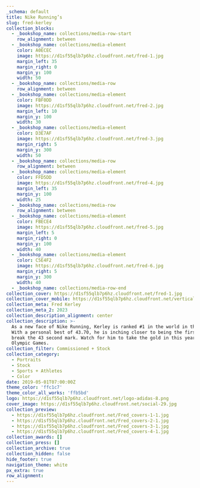 ```yaml
---
_schema: default
title: Nike Running’s
slug: fred-kerley
collection_blocks:
  - _bookshop_name: collections/media-row-start
    row_alignment: between
  - _bookshop_name: collections/media-element
    color: A0ECEC
    image: https://d1sf55qlb7p6hz.cloudfront.net/fred-1.jpg
    margin_left: 35
    margin_right: 0
    margin_y: 100
    width: 50
  - _bookshop_name: collections/media-row
    row_alignment: between
  - _bookshop_name: collections/media-element
    color: FBF0DD
    image: https://d1sf55qlb7p6hz.cloudfront.net/fred-2.jpg
    margin_left: 10
    margin_y: 100
    width: 30
  - _bookshop_name: collections/media-element
    color: D3E7AF
    image: https://d1sf55qlb7p6hz.cloudfront.net/fred-3.jpg
    margin_right: 5
    margin_y: 300
    width: 50
  - _bookshop_name: collections/media-row
    row_alignment: between
  - _bookshop_name: collections/media-element
    color: FFD5DD
    image: https://d1sf55qlb7p6hz.cloudfront.net/fred-4.jpg
    margin_left: 35
    margin_y: 100
    width: 25
  - _bookshop_name: collections/media-row
    row_alignment: between
  - _bookshop_name: collections/media-element
    color: FBECE4
    image: https://d1sf55qlb7p6hz.cloudfront.net/fred-5.jpg
    margin_left: 5
    margin_right: 0
    margin_y: 100
    width: 40
  - _bookshop_name: collections/media-element
    color: C5E4F2
    image: https://d1sf55qlb7p6hz.cloudfront.net/fred-6.jpg
    margin_right: 5
    margin_y: 300
    width: 40
  - _bookshop_name: collections/media-row-end
collection_cover: https://d1sf55qlb7p6hz.cloudfront.net/fred-1.jpg
collection_cover_mobile: https://d1sf55qlb7p6hz.cloudfront.net/verticalcovers-29.jpg
collection_meta: Fred Kerley
collection_meta_2: 2023
collection_description_alignment: center
collection_description: >-
  As a new face of Nike Running, Kerley is ranked #1 in the world in the 400.
  With a personal best of 43.70, he is inching closer to being the first ever to
  break the 43 second mark. Watch for him to take the gold in this year’s Tokyo
  Olympic Games.
collection_filter: Commissioned + Stock
collection_category:
  - Portraits
  - Stock
  - Sports + Athletes
  - Color
date: 2019-05-01T07:00:00Z
theme_color: 'ffc1c7'
theme_color_all_works: 'ffb5bd'
logo: https://d1sf55qlb7p6hz.cloudfront.net/logo-adidas-8.png
cover_image: https://d1sf55qlb7p6hz.cloudfront.net/social-29.jpg
collection_preview:
  - https://d1sf55qlb7p6hz.cloudfront.net/Fred_covers-1-1.jpg
  - https://d1sf55qlb7p6hz.cloudfront.net/Fred_covers-2-1.jpg
  - https://d1sf55qlb7p6hz.cloudfront.net/Fred_covers-3-1.jpg
  - https://d1sf55qlb7p6hz.cloudfront.net/Fred_covers-4-1.jpg
collection_awards: []
collection_press: []
collection_archive: true
collection_hidden: false
hide_footer: true
navigation_theme: white
px_extra: true
row_alignment:
---
```

